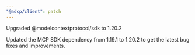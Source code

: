 ```yaml
---
"@adcp/client": patch
---
```


Upgraded @modelcontextprotocol/sdk to 1.20.2

Updated the MCP SDK dependency from 1.19.1 to 1.20.2 to get the latest bug fixes and improvements.
